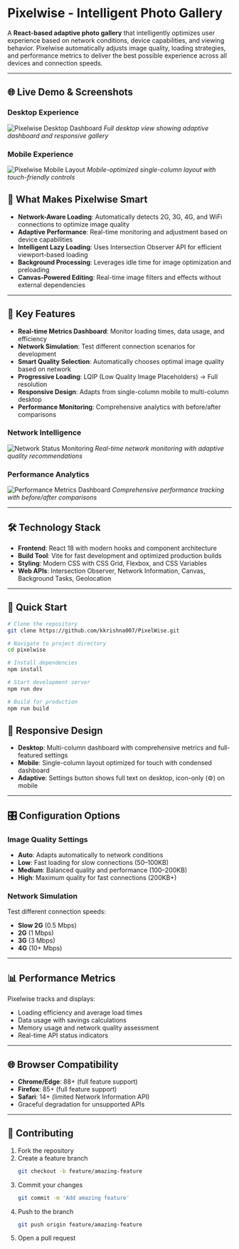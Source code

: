 # Pixelwise - Intelligent Photo Gallery

A **React-based adaptive photo gallery** that intelligently optimizes user experience based on network conditions, device capabilities, and viewing behavior. Pixelwise automatically adjusts image quality, loading strategies, and performance metrics to deliver the best possible experience across all devices and connection speeds.

---

## 🌐 Live Demo & Screenshots

### Desktop Experience
![Pixelwise Desktop Dashboard](Screenshots/desktop-dashboard.png)
*Full desktop view showing adaptive dashboard and responsive gallery*

### Mobile Experience  
![Pixelwise Mobile Layout](Screenshots/mobile-layout.png)
*Mobile-optimized single-column layout with touch-friendly controls*

## 🎯 What Makes Pixelwise Smart

- **Network-Aware Loading**: Automatically detects 2G, 3G, 4G, and WiFi connections to optimize image quality  
- **Adaptive Performance**: Real-time monitoring and adjustment based on device capabilities  
- **Intelligent Lazy Loading**: Uses Intersection Observer API for efficient viewport-based loading  
- **Background Processing**: Leverages idle time for image optimization and preloading  
- **Canvas-Powered Editing**: Real-time image filters and effects without external dependencies  

---

## 🚀 Key Features

- **Real-time Metrics Dashboard**: Monitor loading times, data usage, and efficiency  
- **Network Simulation**: Test different connection scenarios for development  
- **Smart Quality Selection**: Automatically chooses optimal image quality based on network  
- **Progressive Loading**: LQIP (Low Quality Image Placeholders) → Full resolution  
- **Responsive Design**: Adapts from single-column mobile to multi-column desktop  
- **Performance Monitoring**: Comprehensive analytics with before/after comparisons  

### Network Intelligence
![Network Status Monitoring](Screenshots/network-status.png)
*Real-time network monitoring with adaptive quality recommendations*

### Performance Analytics
![Performance Metrics Dashboard](Screenshots/performance-metrics.png)
*Comprehensive performance tracking with before/after comparisons*

---

## 🛠️ Technology Stack

- **Frontend**: React 18 with modern hooks and component architecture  
- **Build Tool**: Vite for fast development and optimized production builds  
- **Styling**: Modern CSS with CSS Grid, Flexbox, and CSS Variables  
- **Web APIs**: Intersection Observer, Network Information, Canvas, Background Tasks, Geolocation  

---

## 🚀 Quick Start

```bash
# Clone the repository
git clone https://github.com/kkrishna007/PixelWise.git

# Navigate to project directory
cd pixelwise

# Install dependencies
npm install

# Start development server
npm run dev

# Build for production
npm run build
```
## 📱 Responsive Design

- **Desktop**: Multi-column dashboard with comprehensive metrics and full-featured settings  
- **Mobile**: Single-column layout optimized for touch with condensed dashboard  
- **Adaptive**: Settings button shows full text on desktop, icon-only (⚙️) on mobile  

---

## 🎛️ Configuration Options

### Image Quality Settings

- **Auto**: Adapts automatically to network conditions  
- **Low**: Fast loading for slow connections (50–100KB)  
- **Medium**: Balanced quality and performance (100–200KB)  
- **High**: Maximum quality for fast connections (200KB+)  

### Network Simulation

Test different connection speeds:  
- **Slow 2G** (0.5 Mbps)  
- **2G** (1 Mbps)  
- **3G** (3 Mbps)  
- **4G** (10+ Mbps)  

---

## 📊 Performance Metrics

Pixelwise tracks and displays:

- Loading efficiency and average load times  
- Data usage with savings calculations  
- Memory usage and network quality assessment  
- Real-time API status indicators  

---

## 🌐 Browser Compatibility

- **Chrome/Edge**: 88+ (full feature support)  
- **Firefox**: 85+ (full feature support)  
- **Safari**: 14+ (limited Network Information API)  
- Graceful degradation for unsupported APIs  

---

## 🤝 Contributing

1. Fork the repository  
2. Create a feature branch  
   ```bash
   git checkout -b feature/amazing-feature
   ```
3. Commit your changes
   ```bash
   git commit -m 'Add amazing feature'
   ```
4. Push to the branch
   ```bash
   git push origin feature/amazing-feature
   ```
5. Open a pull request

